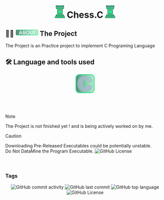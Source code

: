 <h1 align="center">
<img src="assets/chess.png" height="40">
Chess.C
<img src="assets/chess.png" height="40">
</h1>

## 👩‍💻 <img src="https://raw.githubusercontent.com/jayeshwarhadi/jayeshwarhadi/refs/heads/master/assets/about.png" height="20"> The Project

<p align="left">The Project is an Practice project to implement C Programing Language</p>

##  <h2 align="left">🛠 Language and tools used</h2>

<div align="center">
  <img src="https://raw.githubusercontent.com/jayeshwarhadi/jayeshwarhadi/refs/heads/master/assets/skills/c%20programing.png" height="60" alt="c logo"  />
</div>

<br><br>

> [!NOTE]
> The Project is not finished yet ! and is being actively worked on by me.

> [!CAUTION]
> Downloading Pre-Released Executables could be potentially unstable.
> <br> Do Not DataMine the Program Executable. ![GitHub License](https://img.shields.io/github/license/jayeshwarhadi/ChessWithC?style=flat&labelColor=%2300573F&color=%2332de84)

<br>

##  <h3 align="left">Tags</h3>

<div align="center">
  
  ![GitHub commit activity](https://img.shields.io/github/commit-activity/t/jayeshwarhadi/ChessWithC?style=flat&labelColor=%2300573F&color=%2332de84)
  ![GitHub last commit](https://img.shields.io/github/last-commit/jayeshwarhadi/ChessWithC?style=flat&labelColor=%2300573F&color=%2332de84)
  ![GitHub top language](https://img.shields.io/github/languages/top/jayeshwarhadi/ChessWithC?style=flat&labelColor=%2300573F&color=%2332de84)
  ![GitHub License](https://img.shields.io/github/license/jayeshwarhadi/ChessWithC?style=flat&labelColor=%2300573F&color=%2332de84)

  
  </div>
